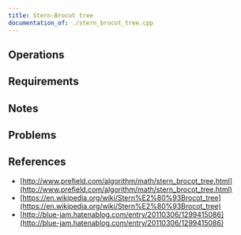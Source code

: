 ```yaml
---
title: Stern-Brocot tree
documentation_of: ./stern_brocot_tree.cpp
---
```


## Operations

## Requirements

## Notes

## Problems

## References

- [http://www.prefield.com/algorithm/math/stern_brocot_tree.html](http://www.prefield.com/algorithm/math/stern_brocot_tree.html)
- [https://en.wikipedia.org/wiki/Stern%E2%80%93Brocot_tree](https://en.wikipedia.org/wiki/Stern%E2%80%93Brocot_tree)
- [http://blue-jam.hatenablog.com/entry/20110306/1299415086](http://blue-jam.hatenablog.com/entry/20110306/1299415086)
